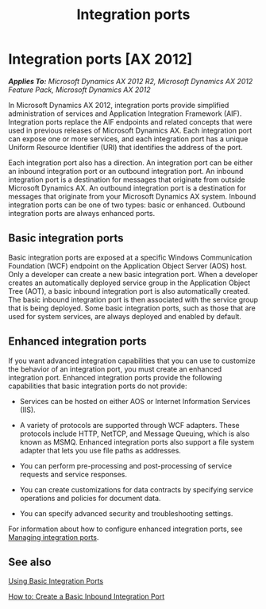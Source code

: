 ﻿---
title: Integration ports
TOCTitle: Integration ports
ms:assetid: 6797e3b5-f1a2-44b2-8c41-d7fecf170317
ms:mtpsurl: https://technet.microsoft.com/en-us/library/Gg731821(v=AX.60)
ms:contentKeyID: 35132669
ms.date: 04/17/2013
mtps_version: v=AX.60
---

# Integration ports [AX 2012]


_**Applies To:** Microsoft Dynamics AX 2012 R2, Microsoft Dynamics AX 2012 Feature Pack, Microsoft Dynamics AX 2012_

In Microsoft Dynamics AX 2012, integration ports provide simplified administration of services and Application Integration Framework (AIF). Integration ports replace the AIF endpoints and related concepts that were used in previous releases of Microsoft Dynamics AX. Each integration port can expose one or more services, and each integration port has a unique Uniform Resource Identifier (URI) that identifies the address of the port.

Each integration port also has a direction. An integration port can be either an inbound integration port or an outbound integration port. An inbound integration port is a destination for messages that originate from outside Microsoft Dynamics AX. An outbound integration port is a destination for messages that originate from your Microsoft Dynamics AX system. Inbound integration ports can be one of two types: basic or enhanced. Outbound integration ports are always enhanced ports.

## Basic integration ports

Basic integration ports are exposed at a specific Windows Communication Foundation (WCF) endpoint on the Application Object Server (AOS) host. Only a developer can create a new basic integration port. When a developer creates an automatically deployed service group in the Application Object Tree (AOT), a basic inbound integration port is also automatically created. The basic inbound integration port is then associated with the service group that is being deployed. Some basic integration ports, such as those that are used for system services, are always deployed and enabled by default.

## Enhanced integration ports

If you want advanced integration capabilities that you can use to customize the behavior of an integration port, you must create an enhanced integration port. Enhanced integration ports provide the following capabilities that basic integration ports do not provide:

  - Services can be hosted on either AOS or Internet Information Services (IIS).

  - A variety of protocols are supported through WCF adapters. These protocols include HTTP, NetTCP, and Message Queuing, which is also known as MSMQ. Enhanced integration ports also support a file system adapter that lets you use file paths as addresses.

  - You can perform pre-processing and post-processing of service requests and service responses.

  - You can create customizations for data contracts by specifying service operations and policies for document data.

  - You can specify advanced security and troubleshooting settings.

For information about how to configure enhanced integration ports, see [Managing integration ports](managing-integration-ports.md).

## See also

[Using Basic Integration Ports](using-basic-integration-ports.md)

[How to: Create a Basic Inbound Integration Port](how-to-create-a-basic-inbound-integration-port.md)


